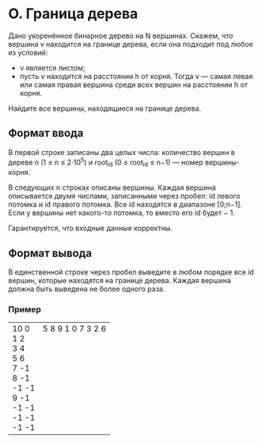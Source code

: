 # O. Граница дерева

Дано укоренённое бинарное дерево на N вершинах. Скажем, что вершина v находится на границе дерева, если она подходит под любое из условий:

- v является листом;
- пусть v находится на расстоянии h от корня. Тогда v — самая левая или самая правая вершина среди всех вершин на расстоянии h от корня.

Найдите все вершины, находящиеся на границе дерева.

## Формат ввода

В первой строке записаны два целых числа: количество вершин в дереве n (1 ≤ n ≤ 2⋅10<sup>5</sup>) и root<sub>id</sub> (0 ≤ root<sub>id</sub> ≤ n−1) — номер вершины-корня.

В следующих n строках описаны вершины. Каждая вершина описывается двумя числами, записанными через пробел: id левого потомка и id правого потомка. Все id находятся в диапазоне [0;n−1].  Если у вершины нет какого-то потомка, то вместо его id будет − 1. 

Гарантируется, что входные данные корректны.

## Формат вывода

В единственной строке через пробел выведите в любом порядке все id вершин, которые находятся на границе дерева. Каждая вершина должна быть выведена не более одного раза.

### Пример

<table><tr>
<td>
10 0<br>
1 2<br>
3 4<br>
5 6<br>
7 -1<br>
8 -1<br>
-1 -1<br>
9 -1<br>
-1 -1<br>
-1 -1<br>
-1 -1
</td>
<td>
5 8 9 1 0 7 3 2 6 <br>
<br>
<br>
<br>
<br>
<br>
<br>
<br>
<br>
<br>
<br>
</td>
</tr></table>




